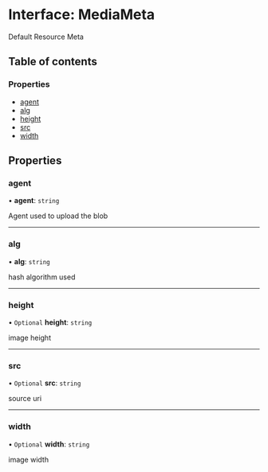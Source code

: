 # Interface: MediaMeta

Default Resource Meta

## Table of contents

### Properties

- [agent](MediaMeta.md#agent)
- [alg](MediaMeta.md#alg)
- [height](MediaMeta.md#height)
- [src](MediaMeta.md#src)
- [width](MediaMeta.md#width)

## Properties

### agent

• **agent**: `string`

Agent used to upload the blob

___

### alg

• **alg**: `string`

hash algorithm used

___

### height

• `Optional` **height**: `string`

image height

___

### src

• `Optional` **src**: `string`

source uri

___

### width

• `Optional` **width**: `string`

image width
